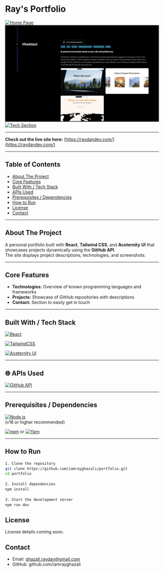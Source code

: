 # Ray's Portfolio

[![Home Page](screenshots/main.png)](screenshots/main.png)
[![Projects Page](screenshots/projects.png)](screenshots/projects.png)
[![Tech Section](screenshots/tech.png)](screenshots/tech.png)

---

**Check out the live site here:** [https://raydandev.com/](https://raydandev.com/)

---

## Table of Contents

- [About The Project](#about-the-project)
- [Core Features](#core-features)
- [Built With / Tech Stack](#built-with--tech-stack)
- [APIs Used](#-apis-used)
- [Prerequisites / Dependencies](#prerequisites--dependencies)
- [How to Run](#how-to-run)
- [License](#license)
- [Contact](#contact)

---

## About The Project

A personal portfolio built with **React**, **Tailwind CSS**, and **Aceternity UI** that showcases projects dynamically using the **GitHub API**.  
The site displays project descriptions, technologies, and screenshots.

---

## Core Features

- **Technologies:** Overview of known programming languages and frameworks  
- **Projects:** Showcase of GitHub repositories with descriptions  
- **Contact:** Section to easily get in touch  

---

## Built With / Tech Stack

  [![React](https://img.shields.io/badge/React-61DAFB?logo=react&logoColor=white&style=for-the-badge)](https://react.dev/)
  
  [![TailwindCSS](https://img.shields.io/badge/TailwindCSS-06B6D4?logo=tailwindcss&logoColor=white&style=for-the-badge)](https://tailwindcss.com/)
  
  [![Aceternity UI](https://img.shields.io/badge/Aceternity%20UI-000000?style=for-the-badge)](https://ui.aceternity.com/)

---

## 🌐 APIs Used

[![GitHub API](https://img.shields.io/badge/GitHub%20API-181717?logo=github&logoColor=white&style=for-the-badge)](https://docs.github.com/en/rest)

---

## Prerequisites / Dependencies

  [![Node.js](https://img.shields.io/badge/Node.js-339933?logo=nodedotjs&logoColor=white&style=for-the-badge)](https://nodejs.org/en)  
  (v18 or higher recommended)  
  
  [![npm](https://img.shields.io/badge/npm-CB3837?logo=npm&logoColor=white&style=for-the-badge)](https://www.npmjs.com/) 
  or 
  [![Yarn](https://img.shields.io/badge/Yarn-2C8EBB?logo=yarn&logoColor=white&style=for-the-badge)](https://yarnpkg.com/)

---

## How to Run

```bash
1. Clone the repository
git clone https://github.com/iamrayghazali/portfolio.git
cd portfolio

2. Install dependencies
npm install

3. Start the development server
npm run dev
```

## License

License details coming soon.

## Contact
- Email: ghazali.raydan@gmail.com
- GitHub: github.com/iamrayghazali
